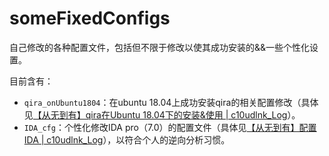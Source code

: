 # someFixedConfigs
自己修改的各种配置文件，包括但不限于修改以使其成功安装的&amp;&amp;一些个性化设置。

目前含有：
- `qira_onUbuntu1804`：在ubuntu 18.04上成功安装qira的相关配置修改（具体见[【从无到有】qira在Ubuntu 18.04下的安装&使用 | c10udlnk_Log](https://c10udlnk.top/2020/12/19/toolsOf-Qira-on-ubuntu-1804/)）。
- `IDA_cfg`：个性化修改IDA pro（7.0）的配置文件（具体见[【从无到有】配置IDA | c10udlnk_Log](https://c10udlnk.top/2020/11/10/toolsOf-IDAold/)），以符合个人的逆向分析习惯。